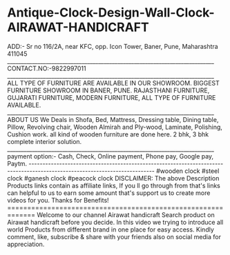 # Antique-Clock-Design-Wall-Clock-AIRAWAT-HANDICRAFT
ADD:- Sr no 116/2A, near KFC, opp. Icon Tower, Baner, Pune, Maharashtra 411045 ___________________________________________________________________________ CONTACT.NO:-9822997011 ___________________________________________________________________________ ALL TYPE OF FURNITURE ARE AVAILABLE IN OUR SHOWROOM. BIGGEST FURNITURE SHOWROOM IN BANER, PUNE. RAJASTHANI FURNITURE, GUJARATI FURNITURE, MODERN FURNITURE, ALL TYPE OF FURNITURE AVAILABLE. ___________________________________________________________________________ ABOUT US We Deals in Shofa, Bed, Mattress, Dressing table, Dining table, Pillow, Revolving chair, Wooden Almirah and Ply-wood, Laminate, Polishing, Cushion work. all kind of wooden furniture are done here. 2 bhk, 3 bhk complete interior solution. ___________________________________________________________________________ payment option:- Cash, Check, Online payment, Phone pay, Google pay, Paytm. --------------------------------------------------------------------------------------------------------------------------- #wooden clock  #steel clock #ganesh clock #peacock clock  DISCLAIMER: The above Description Products links contain as affiliate links, If you ll go through from that's links can helpful to us to earn some amount that's support us to create more videos for you. Thanks for Benefits! ============================================================= Welcome to our channel Airawat handicraft  Search product on Airawat handicraft before you decide. In this video we trying to introduce all world Products from different brand in one place for easy access. Kindly comment, like, subscribe &amp; share with your friends also on social media for appreciation.

